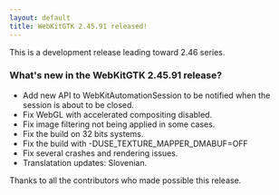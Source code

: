 ```yaml
---
layout: default
title: WebKitGTK 2.45.91 released!
---
```


This is a development release leading toward 2.46 series.

### What's new in the WebKitGTK 2.45.91 release?

 - Add new API to WebKitAutomationSession to be notified when the session is about to be closed.
 - Fix WebGL with accelerated compositing disabled.
 - Fix image filtering not being applied in some cases.
 - Fix the build on 32 bits systems.
 - Fix the build with -DUSE_TEXTURE_MAPPER_DMABUF=OFF
 - Fix several crashes and rendering issues.
 - Translatation updates: Slovenian.

Thanks to all the contributors who made possible this release.
